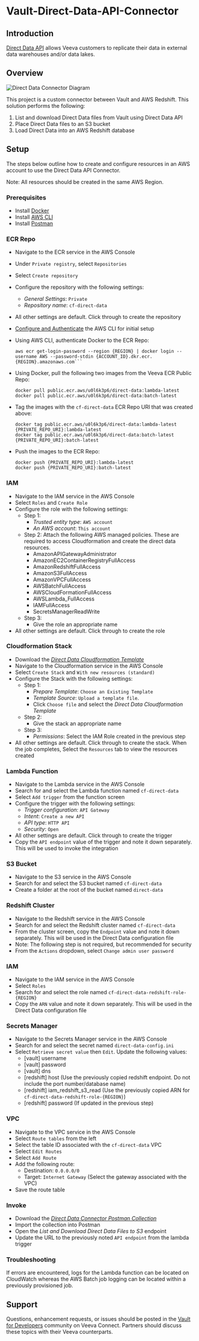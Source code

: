 # Vault-Direct-Data-API-Connector



## Introduction
[Direct Data API](https://developer.veevavault.com/directdata) allows Veeva customers to replicate their data in external data warehouses and/or data lakes. 

## Overview

![Direct Data Connector Diagram](https://github.com/veeva/Vault-Direct-Data-API-Connector/blob/2e30807073334e9da71cf4331263935c09ad86af/Direct%20Data%20API%20Connector.png)

This project is a custom connector between Vault and AWS Redshift. This solution performs the following:
1. List and download Direct Data files from Vault using Direct Data API
2. Place Direct Data files to an S3 bucket
3. Load Direct Data into an AWS Redshift database


## Setup

The steps below outline how to create and configure resources in an AWS account to use the Direct Data API Connector.

Note: All resources should be created in the same AWS Region.

### Prerequisites

* Install [Docker](https://docs.docker.com/get-docker/)
* Install [AWS CLI](https://docs.aws.amazon.com/cli/latest/userguide/getting-started-install.html)
* Install [Postman](https://www.postman.com/downloads/)

### ECR Repo

* Navigate to the ECR service in the AWS Console
* Under `Private registry`, select `Repositories`
* Select `Create repository`
* Configure the repository with the following settings:
  * _General Settings_: `Private`
  * _Repository name_: `cf-direct-data`
* All other settings are default. Click through to create the repository

* [Configure and Authenticate](https://docs.aws.amazon.com/cli/latest/userguide/cli-chap-configure.html) the AWS CLI for initial setup
* Using AWS CLI, authenticate Docker to the ECR Repo:
  ```
  aws ecr get-login-password --region {REGION} | docker login --username AWS --password-stdin {ACCOUNT_ID}.dkr.ecr.{REGION}.amazonaws.com```
* Using Docker, pull the following two images from the Veeva ECR Public Repo:
  ```
  docker pull public.ecr.aws/u0l6k3p6/direct-data:lambda-latest
  docker pull public.ecr.aws/u0l6k3p6/direct-data:batch-latest
  ```
  
* Tag the images with the `cf-direct-data` ECR Repo URI that was created above:
  ```
  docker tag public.ecr.aws/u0l6k3p6/direct-data:lambda-latest {PRIVATE_REPO_URI}:lambda-latest
  docker tag public.ecr.aws/u0l6k3p6/direct-data:batch-latest {PRIVATE_REPO_URI}:batch-latest
  ```
* Push the images to the ECR Repo:
  ```
  docker push {PRIVATE_REPO_URI}:lambda-latest
  docker push {PRIVATE_REPO_URI}:batch-latest
  ```
  
### IAM
* Navigate to the IAM service in the AWS Console
* Select `Roles` and `Create Role`
* Configure the role with the following settings:
  * Step 1: 
    * _Trusted entity type_: `AWS account`
    * _An AWS account_: `This account`
  * Step 2: Attach the following AWS managed policies. These are required to access Cloudformation and create the direct data resources.
    * AmazonAPIGatewayAdministrator
    * AmazonEC2ContainerRegistryFullAccess
    * AmazonRedshiftFullAccess
    * AmazonS3FullAccess
    * AmazonVPCFullAccess
    * AWSBatchFullAccess
    * AWSCloudFormationFullAccess
    * AWSLambda_FullAccess
    * IAMFullAccess
    * SecretsManagerReadWrite
  * Step 3:
    * Give the role an appropriate name
* All other settings are default. Click through to create the role

### Cloudformation Stack
* Download the [*Direct Data Cloudformation Template*](https://github.com/veeva/Vault-Direct-Data-API-Connector/blob/f56075ceebeda94d4867dfa41c22a1c15f95ad34/CloudFormationDirectDataTemplateLatest.yaml)
* Navigate to the Cloudformation service in the AWS Console
* Select `Create Stack` and `With new resources (standard)`
* Configure the Stack with the following settings:
  * Step 1: 
    * _Prepare Template_: `Choose an Existing Template`
    * _Template Source_: `Upload a template file`. 
    * Click `Choose file` and select the _Direct Data Cloudformation Template_  
  * Step 2: 
    * Give the stack an appropriate name
  * Step 3:
    * _Permissions_: Select the IAM Role created in the previous step
* All other settings are default. Click through to create the stack. When the job completes, Select the `Resources` tab to view the resources created

### Lambda Function
* Navigate to the Lambda service in the AWS Console
* Search for and select the Lambda function named `cf-direct-data`
* Select `Add trigger` from the function screen
* Configure the trigger with the following settings:
  * _Trigger configuration_: `API Gateway`
  * _Intent_: `Create a new API`
  * _API type_: `HTTP API`
  * _Security_: `Open`
* All other settings are default. Click through to create the trigger
* Copy the `API endpoint` value of the trigger and note it down separately. This will be used to invoke the integration

### S3 Bucket
* Navigate to the S3 service in the AWS Console
* Search for and select the S3 bucket named `cf-direct-data`
* Create a folder at the root of the bucket named `direct-data`

### Redshift Cluster
* Navigate to the Redshift service in the AWS Console
* Search for and select the Redshift cluster named `cf-direct-data`
* From the cluster screen, copy the `Endpoint` value and note it down separately. This will be used in the Direct Data configuration file
* Note: The following step is not required, but recommended for security
* From the `Actions` dropdown, select `Change admin user password`

### IAM
* Navigate to the IAM service in the AWS Console
* Select `Roles`
* Search for and select the role named `cf-direct-data-redshift-role-{REGION}`
* Copy the `ARN` value and note it down separately. This will be used in the Direct Data configuration file

### Secrets Manager
* Navigate to the Secrets Manager service in the AWS Console
* Search for and select the secret named `direct-data-config.ini`
* Select `Retrieve secret value` then `Edit`. Update the following values:
  * [vault] username
  * [vault] password
  * [vault] dns
  * [redshift] host (Use the previously copied redshift endpoint. Do not include the port number/database name)
  * [redshift] iam_redshift_s3_read (Use the previously copied ARN for `cf-direct-data-redshift-role-{REGION}`)
  * [redshift] password (If updated in the previous step)

### VPC
* Navigate to the VPC service in the AWS Console
* Select `Route tables` from the left
* Select the table ID associated with the `cf-direct-data` VPC
* Select `Edit Routes`
* Select `Add Route`
* Add the following route:
  * Destination: `0.0.0.0/0`
  * Target: `Internet Gateway` (Select the gateway associated with the VPC)
* Save the route table

### Invoke
* Download the [*Direct Data Connector Postman Collection*](https://github.com/veeva/Vault-Direct-Data-API-Connector/blob/f56075ceebeda94d4867dfa41c22a1c15f95ad34/Public%20Direct%20Data%20Lambda%20API.postman_collection.json)
* Import the collection into Postman
* Open the _List and Download Direct Data Files to S3_ endpoint
* Update the URL to the previously noted `API endpoint` from the lambda trigger 

### Troubleshooting

If errors are encountered, logs for the Lambda function can be located on CloudWatch whereas the AWS Batch job logging can be located within a previously provisioned job. 

## Support

Questions, enhancement requests, or issues should be posted in the [Vault for Developers](https://veevaconnect.com/communities/ATeJ3k8lgAA/posts) community on Veeva Connect. 
Partners should discuss these topics with their Veeva counterparts. 